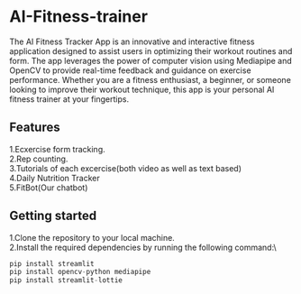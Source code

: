 # AI-Fitness-trainer
The AI Fitness Tracker App is an innovative and interactive fitness application designed to assist users in optimizing their workout routines and form. The app leverages the power of computer vision using Mediapipe and OpenCV to provide real-time feedback and guidance on exercise performance. Whether you are a fitness enthusiast, a beginner, or someone looking to improve their workout technique, this app is your personal AI fitness trainer at your fingertips.
## Features
1.Ecxercise form tracking.\
2.Rep counting.\
3.Tutorials of each excercise(both video as well as text based)\
4.Daily Nutrition Tracker\
5.FitBot(Our chatbot)


## Getting started
1.Clone the repository to your local machine.\
2.Install the required dependencies by running the following command:\
``` py
pip install streamlit
pip install opencv-python mediapipe
pip install streamlit-lottie
```
